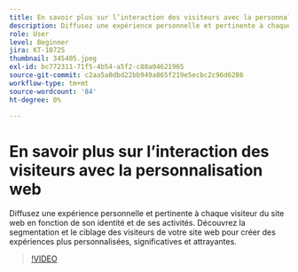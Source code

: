 ```yaml
---
title: En savoir plus sur l’interaction des visiteurs avec la personnalisation web
description: Diffusez une expérience personnelle et pertinente à chaque visiteur du site web en fonction de son identité et de ses activités. Découvrez la segmentation et le ciblage des visiteurs de votre site web pour créer des expériences plus personnalisées, significatives et attrayantes.
role: User
level: Beginner
jira: KT-10725
thumbnail: 345405.jpeg
exl-id: bc772311-71f5-4b54-a5f2-c88a04621965
source-git-commit: c2aa5a0dbd22bb949a865f219e5ecbc2c96d6286
workflow-type: tm+mt
source-wordcount: '84'
ht-degree: 0%

---
```


# En savoir plus sur l’interaction des visiteurs avec la personnalisation web

Diffusez une expérience personnelle et pertinente à chaque visiteur du site web en fonction de son identité et de ses activités. Découvrez la segmentation et le ciblage des visiteurs de votre site web pour créer des expériences plus personnalisées, significatives et attrayantes.

>[!VIDEO](https://video.tv.adobe.com/v/345405/?quality=12&learn=on)
